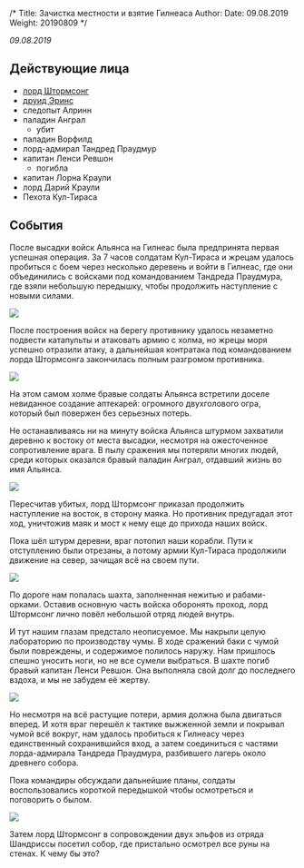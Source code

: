 /*
Title: Зачистка местности и взятие Гилнеаса
Author:
Date: 09.08.2019
Weight: 20190809
*/

*09.08.2019*

## Действующие лица
- [лорд Штормсонг](/characters/lord-stormsong)
- [друид Эринс](/characters/erins)
- следопыт Алринн
- паладин Анграл
    - убит
- паладин Ворфилд
- лорд-адмирал Тандред Праудмур
- капитан Ленси Ревшон
    - погибла
- капитан Лорна Краули
- лорд Дарий Краули
- Пехота Кул-Тираса

## События
После высадки войск Альянса на Гилнеас была предпринята первая успешная операция. За 7 часов солдатам Кул-Тираса и жрецам удалось пробиться с боем через несколько деревень и войти в Гилнеас, где они объединились с войсками под командованием Тандреда Праудмура, где взяли небольшую передышку, чтобы продолжить наступление с новыми силами.

![](https://i.postimg.cc/JhgP15G4/2019-08-08-23-31-29-Greenshot.png)

После построения войск на берегу противнику удалось незаметно подвести катапульты и атаковать армию с холма, но жрецы моря успешно отразили атаку, а дальнейшая контратака под командованием лорда Штормсонга закончилась полным разгромом противника.

![](https://i.postimg.cc/Hxy3j8y0/2019-08-08-23-32-24-Greenshot.png
)

На этом самом холме бравые солдаты Альянса встретили доселе невиданное создание аптекарей: огромного двухголового огра, который был повержен без серьезных потерь.

Не останавливаясь ни на минуту войска Альянса штурмом захватили деревню к востоку от места высадки, несмотря на ожесточенное сопротивление врага. В пылу сражения мы потеряли многих людей, среди которых оказался бравый паладин Анграл, отдавший жизнь во имя Альянса.

![](https://i.postimg.cc/26k8ShJM/2019-08-08-23-43-02-Greenshot.png)

Пересчитав убитых, лорд Штормсонг приказал продолжить наступление на восток, в сторону маяка. Но противник предугадал этот ход, уничтожив маяк и мост к нему еще до прихода наших войск.

Пока шёл штурм деревни, враг потопил наши корабли. Пути к отступлению были отрезаны, а потому армии Кул-Тираса продолжили движение на север, зачищая всё на своем пути.

![](https://i.postimg.cc/rpJM3zmJ/2019-08-09-00-18-25-Greenshot.png)

По дороге нам попалась шахта, заполненная нежитью и рабами-орками. Оставив основную часть войска оборонять проход, лорд Штормсонг лично повёл небольшой отряд людей внутрь.

И тут нашим глазам предстало неописуемое. Мы накрыли целую лабораторию по производству чумы. В ходе сражений баки с чумой были повреждены, и содержимое полилось наружу. Нам пришлось спешно уносить ноги, но не все сумели выбраться. В шахте погиб бравый капитан Ленси Ревшон. Она выполняла свой долг до последнего вздоха, и мы не забудем её жертву.

![](https://i.postimg.cc/Nf9GFgJs/2019-08-09-00-01-39-Greenshot.png)

Но несмотря на всё растущие потери, армия должна была двигаться вперед. И хотя враг перешёл к тактике выжженной земли и покрывал чумой всё вокруг, нам удалось пробиться к Гилнеасу через единственный сохранившийся вход, а затем соединиться с частями лорда-адмирала Тандреда Праудмура, разбившего лагерь около древнего собора.

Пока командиры обсуждали дальнейшие планы, солдаты воспользовались короткой передышкой чтобы осмотреться и поговорить о былом.

![](https://i.postimg.cc/qqtrNLGb/image.png)

Затем лорд Штормсонг в сопровождении двух эльфов из отряда Шандриссы посетил собор, где пристально осмотрел все руны на стенах. К чему бы это?